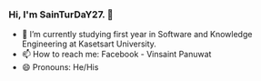 ### Hi, I'm SainTurDaY27. 👋


- 🌱 I’m currently studying first year in Software and Knowledge Engineering at Kasetsart University.
- 📫 How to reach me: Facebook - Vinsaint Panuwat
- 😄 Pronouns: He/His

